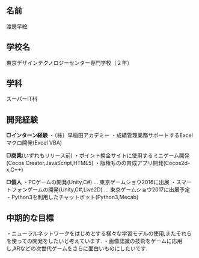 ## 名前
渡邊早絵

## 学校名
東京デザインテクノロジーセンター専門学校（２年）

## 学科
スーパーIT科

## 開発経験
__□インターン経験__
・（株）早稲田アカデミー
  ・成績管理業務サポートするExcelマクロ開発(Excel VBA)

__□商業__(いずれもリリース前)
・ポイント換金サイトに使用するミニゲーム開発(Cocos Creator,JavaScript,HTML5)
・版権ものの育成アプリ開発(Cocos2d-x,C++)

__□個人__
・PCゲームの開発(Unity,C#) … 東京ゲームショウ2016に出展
・スマートフォンゲームの開発(Unity,C#,Live2D) … 東京ゲームショウ2017に出展予定
・Python3を利用したチャットボット(Python3,Mecab)

## 中期的な目標
・ニューラルネットワークをはじめとする様々な学習モデルの使用,またそれらを使っての開発をしたいと考えています.
・画像認識の技術をゲームに応用し,ARなどの次世代ゲームをさらに面白いものにしたいです.

